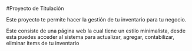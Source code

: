 #Proyecto de Titulación

Este proyecto te permite hacer la gestión de tu inventario para tu negocio.

Este consiste de una página web la cual tiene un estilo minimalista, desde esta puedes acceder al sistema para actualizar, agregar, contabilizar, eliminar items de tu inventario 
